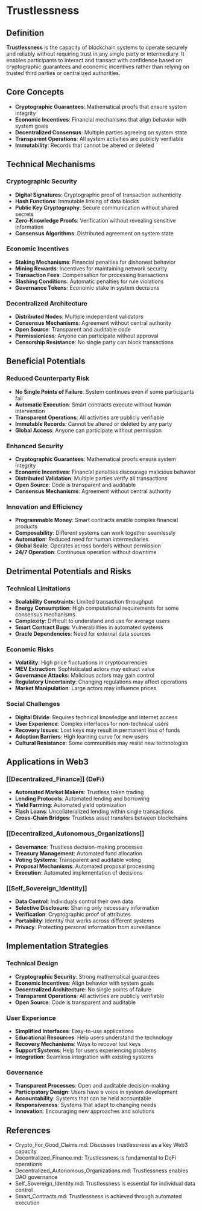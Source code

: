 # Trustlessness

## Definition

**Trustlessness** is the capacity of blockchain systems to operate securely and reliably without requiring trust in any single party or intermediary. It enables participants to interact and transact with confidence based on cryptographic guarantees and economic incentives rather than relying on trusted third parties or centralized authorities.

## Core Concepts

- **Cryptographic Guarantees**: Mathematical proofs that ensure system integrity
- **Economic Incentives**: Financial mechanisms that align behavior with system goals
- **Decentralized Consensus**: Multiple parties agreeing on system state
- **Transparent Operations**: All system activities are publicly verifiable
- **Immutability**: Records that cannot be altered or deleted

## Technical Mechanisms

### Cryptographic Security
- **Digital Signatures**: Cryptographic proof of transaction authenticity
- **Hash Functions**: Immutable linking of data blocks
- **Public Key Cryptography**: Secure communication without shared secrets
- **Zero-Knowledge Proofs**: Verification without revealing sensitive information
- **Consensus Algorithms**: Distributed agreement on system state

### Economic Incentives
- **Staking Mechanisms**: Financial penalties for dishonest behavior
- **Mining Rewards**: Incentives for maintaining network security
- **Transaction Fees**: Compensation for processing transactions
- **Slashing Conditions**: Automatic penalties for rule violations
- **Governance Tokens**: Economic stake in system decisions

### Decentralized Architecture
- **Distributed Nodes**: Multiple independent validators
- **Consensus Mechanisms**: Agreement without central authority
- **Open Source**: Transparent and auditable code
- **Permissionless**: Anyone can participate without approval
- **Censorship Resistance**: No single party can block transactions

## Beneficial Potentials

### Reduced Counterparty Risk
- **No Single Points of Failure**: System continues even if some participants fail
- **Automatic Execution**: Smart contracts execute without human intervention
- **Transparent Operations**: All activities are publicly verifiable
- **Immutable Records**: Cannot be altered or deleted by any party
- **Global Access**: Anyone can participate without permission

### Enhanced Security
- **Cryptographic Guarantees**: Mathematical proofs ensure system integrity
- **Economic Incentives**: Financial penalties discourage malicious behavior
- **Distributed Validation**: Multiple parties verify all transactions
- **Open Source**: Code is transparent and auditable
- **Consensus Mechanisms**: Agreement without central authority

### Innovation and Efficiency
- **Programmable Money**: Smart contracts enable complex financial products
- **Composability**: Different systems can work together seamlessly
- **Automation**: Reduced need for human intermediaries
- **Global Scale**: Operates across borders without permission
- **24/7 Operation**: Continuous operation without downtime

## Detrimental Potentials and Risks

### Technical Limitations
- **Scalability Constraints**: Limited transaction throughput
- **Energy Consumption**: High computational requirements for some consensus mechanisms
- **Complexity**: Difficult to understand and use for average users
- **Smart Contract Bugs**: Vulnerabilities in automated systems
- **Oracle Dependencies**: Need for external data sources

### Economic Risks
- **Volatility**: High price fluctuations in cryptocurrencies
- **MEV Extraction**: Sophisticated actors may extract value
- **Governance Attacks**: Malicious actors may gain control
- **Regulatory Uncertainty**: Changing regulations may affect operations
- **Market Manipulation**: Large actors may influence prices

### Social Challenges
- **Digital Divide**: Requires technical knowledge and internet access
- **User Experience**: Complex interfaces for non-technical users
- **Recovery Issues**: Lost keys may result in permanent loss of funds
- **Adoption Barriers**: High learning curve for new users
- **Cultural Resistance**: Some communities may resist new technologies

## Applications in Web3

### [[Decentralized_Finance]] (DeFi)
- **Automated Market Makers**: Trustless token trading
- **Lending Protocols**: Automated lending and borrowing
- **Yield Farming**: Automated yield optimization
- **Flash Loans**: Uncollateralized lending within single transactions
- **Cross-Chain Bridges**: Trustless asset transfers between blockchains

### [[Decentralized_Autonomous_Organizations]]
- **Governance**: Trustless decision-making processes
- **Treasury Management**: Automated fund allocation
- **Voting Systems**: Transparent and auditable voting
- **Proposal Mechanisms**: Automated proposal processing
- **Execution**: Automated implementation of decisions

### [[Self_Sovereign_Identity]]
- **Data Control**: Individuals control their own data
- **Selective Disclosure**: Sharing only necessary information
- **Verification**: Cryptographic proof of attributes
- **Portability**: Identity that works across different systems
- **Privacy**: Protecting personal information from surveillance

## Implementation Strategies

### Technical Design
- **Cryptographic Security**: Strong mathematical guarantees
- **Economic Incentives**: Align behavior with system goals
- **Decentralized Architecture**: No single points of failure
- **Transparent Operations**: All activities are publicly verifiable
- **Open Source**: Code is transparent and auditable

### User Experience
- **Simplified Interfaces**: Easy-to-use applications
- **Educational Resources**: Help users understand the technology
- **Recovery Mechanisms**: Ways to recover lost keys
- **Support Systems**: Help for users experiencing problems
- **Integration**: Seamless integration with existing systems

### Governance
- **Transparent Processes**: Open and auditable decision-making
- **Participatory Design**: Users have a voice in system development
- **Accountability**: Systems that can be held accountable
- **Responsiveness**: Systems that adapt to changing needs
- **Innovation**: Encouraging new approaches and solutions

## References
- Crypto_For_Good_Claims.md: Discusses trustlessness as a key Web3 capacity
- Decentralized_Finance.md: Trustlessness is fundamental to DeFi operations
- Decentralized_Autonomous_Organizations.md: Trustlessness enables DAO governance
- Self_Sovereign_Identity.md: Trustlessness is essential for individual data control
- Smart_Contracts.md: Trustlessness is achieved through automated execution
